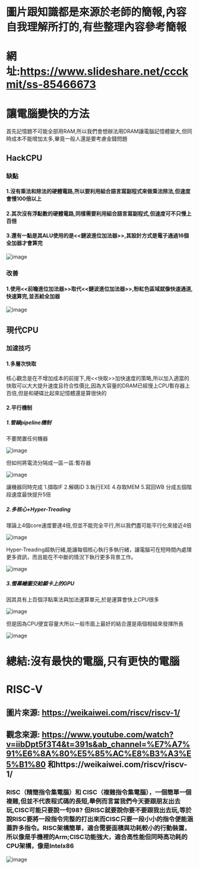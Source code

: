 # 圖片跟知識都是來源於老師的簡報,內容自我理解所打的,有些整理內容參考簡報
# 網址:https://www.slideshare.net/ccckmit/ss-85466673
# 讓電腦變快的方法
首先記憶題不可能全部用RAM,所以我們會想辦法用DRAM讓電腦記憶體變大,但同時成本不能增加太多,畢竟一般人還是要考慮金錢問題
## HackCPU

### 缺點
#### 1.沒有乘法和除法的硬體電路,所以要利用組合語言寫副程式來做乘法除法,但速度會慢100倍以上
#### 2.其次沒有浮點數的硬體電路,同樣需要利用組合語言寫副程式,但速度可不只慢上百倍
#### 3.還有一點是其ALU使用的是<<鏈波進位加法器>>,其設計方式是電子通過16個全加器才會算完
![image](https://user-images.githubusercontent.com/81726807/149259781-0cd71167-a5b3-409c-98d9-1f798382c024.png)

### 改善
#### 1.使用<<前瞻進位加法器>>取代<<鏈波進位加法器>>,粉紅色區域就像快速通道,快速算完,並丟給全加器
![image](https://user-images.githubusercontent.com/81726807/149260667-7e07c73b-c7a3-46ae-a357-3f1b980eb51b.png)
## 現代CPU
### 加速技巧
#### 1.多層次快取
核心觀念是在不增加成本的前提下,用<<快取>>加快速度的策略,所以加入適當的快取可以大大提升速度且符合性價比,因為大容量的DRAM已經慢上CPU暫存器上百倍,但是和硬碟比起來記憶體還是算很快的
#### 2.平行機制
##### 1.管線pipeline機制
不要閒置任何機器

![image](https://user-images.githubusercontent.com/81726807/149280122-9f75dc3d-866f-4268-b842-cb709ec15e6c.png)

但如何將電流分隔成一區一區:暫存器

![image](https://user-images.githubusercontent.com/81726807/149280302-a3fb9b93-a863-4aab-8a4f-c187c9a36beb.png)

讓機器同時完成 1.擷取IF 2.解碼ID 3.執行EXE 4.存取MEM 5.寫回WB 
分成五個階段速度最快提升5倍

##### 2.多核心+Hyper-Treading
理論上4個core速度要達4倍,但並不能完全平行,所以我們盡可能平行化來接近4倍

![image](https://user-images.githubusercontent.com/81726807/149280991-6aa0554f-1383-45e7-aa6f-cfaff4508f76.png)



Hyper-Treading超執行緒,能讓每個核心執行多執行緒，讓電腦可在短時間內處理更多資訊，而且能在不中斷的情況下執行更多背景工作。

![image](https://user-images.githubusercontent.com/81726807/149281460-01b2f089-a02e-4bd2-8f99-9eb2cdafa95f.png)



##### 3.螢幕繪圖交給顯卡上的GPU
因其具有上百個浮點乘法與加法運算單元,於是運算會快上CPU很多

![image](https://user-images.githubusercontent.com/81726807/149281781-6e6082c9-006a-4588-9ef1-0a693199ee00.png)

但是因為CPU便宜容量大所以一般市面上最好的結合還是兩個相組來發揮所長

![image](https://user-images.githubusercontent.com/81726807/149282044-4a9cdadf-9c16-4bfa-8790-5ccd84c446a8.png)

# 總結:沒有最快的電腦,只有更快的電腦


# RISC-V
## 圖片來源: https://weikaiwei.com/riscv/riscv-1/
## 觀念來源: https://www.youtube.com/watch?v=iibDpt5f3T4&t=391s&ab_channel=%E7%A7%91%E6%8A%80%E5%85%AC%E8%B3%A3%E5%B1%80 和https://weikaiwei.com/riscv/riscv-1/
### RISC（精簡指令集電腦）和 CISC（複雜指令集電腦），一個簡單一個複雜,但並不代表程式碼的長短,舉例而言當我們今天要跟朋友出去玩,CISC可能只要說一句98? 但RISC就要說你要不要跟我出去玩,等於說RISC要將一段指令完整的打出來而CISC只要一段小小的指令便能涵蓋許多指令。RISC架構簡單，適合需要面積與功耗較小的行動裝置，所以像是手機裡的Arm;CISC功能強大，適合高性能但同時高功耗的CPU架構，像是Intelx86 
![image](https://user-images.githubusercontent.com/81726807/149291415-6ded63ed-be2d-4d10-9778-07910563a6d2.png)

